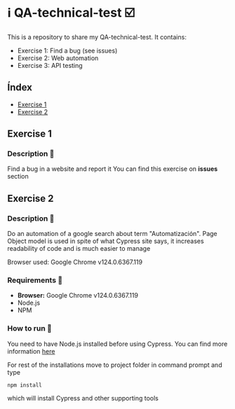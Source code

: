 # ℹ️ QA-technical-test ☑️

This is a repository to share my QA-technical-test. It contains:
- Exercise 1: Find a bug (see issues)
- Exercise 2: Web automation
- Exercise 3: API testing

## Índex 
- [Exercise 1](#exercise-1) 
- [Exercise 2](#exercise-2) 

## Exercise 1
### Description 📖
Find a bug in a website and report it
You can find this exercise on **issues** section

## Exercise 2
### Description 📖
Do an automation of a google search about term "Automatización".
Page Object model is used in spite of what Cypress site says, it increases readability of code and is much easier to manage

Browser used: Google Chrome v124.0.6367.119

### Requirements 🧰

- **Browser:** Google Chrome v124.0.6367.119
- Node.js
- NPM
  
### How to run 🎯

You need to have Node.js installed before using Cypress. You can find more information [here](https://nodejs.org/en/learn/getting-started/how-to-install-nodejs)

For rest of the installations move to project folder in command prompt and type

    npm install

which will install Cypress and other supporting tools
